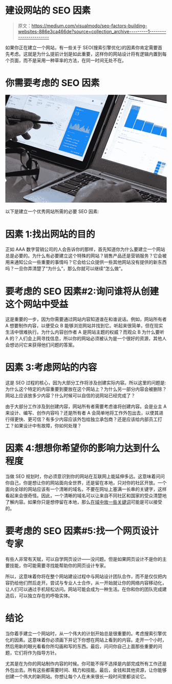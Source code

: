 # 建设网站的 SEO 因素

> 原文：<https://medium.com/visualmodo/seo-factors-building-websites-886e3ca466de?source=collection_archive---------1----------------------->

如果你正在建立一个网站，有一些关于 SEO(搜索引擎优化)的因素你肯定需要首先考虑。这就是为什么提前计划是如此重要，这样你的网站设计将有逻辑内置到每个页面，而不是采用一种草率的方法，在同一时间无处不在。

# 你需要考虑的 SEO 因素

![](img/9d45244373dbc1473e375f5848aa9cfc.png)

以下是建立一个优秀网站所需的必要 SEO 因素:

# 因素 1:找出网站的目的

正如 AAA 数字营销公司的人会告诉你的那样，首先知道你为什么要建立一个网站总是必要的。为什么有必要建立这个特殊的网站？销售产品还是营销服务？它会被用来通知公众一些重要的事情吗？它会给公众提供一些其他网站没有提供的新东西吗？一旦你弄清楚了“为什么”，那么你就可以继续“怎么做”。

# 要考虑的 SEO 因素#2:询问谁将从创建这个网站中受益

这是重要的一步，因为你需要通过网站内容知道谁在和谁说话。例如，网站所有者 A 想要制作内容，以便受众 B 能够浏览网站并找到它。听起来很简单，但在现实生活中很难执行。为什么内容创作者 A 是网站主题的权威？而观众 B 为什么要听 A 的？人们会上网寻找信息，所以你的网站必须被认为是一个很好的资源，其他人会想访问它来获得他们问题的答案。

# 因素 3:考虑网站的内容

这是 SEO 过程的核心，因为大部分工作将涉及创建实际内容。所以这里的问题是:为什么这个特定的内容重要到要放在这个网站上？为什么另一部分内容会被删除？网站上应该放多少内容？什么时候可以自信的说网站已经完成了？

由于大部分工作涉及到创建内容，网站所有者需要考虑谁将创建内容。会是业主 A 来设计、编写、创作内容吗？还是所有者 A 会简单地将工作外包出去，以使其进行得更快、更可信？有多少内容应该外包给独立承包商？还是应该给内部员工打工？如果设计中有故障，你如何处理？

# 因素 4:想想你希望你的影响力达到什么程度

当做 SEO 规划时，你必须意识到你的网站在互联网上能延伸多远。这意味着问问你自己，你是想让你的网站面向全世界，还是留在本地，只对你的社区开放。一个面向全球的网站应该有一个清晰的域名，不要在网址上塞满一长串的关键字，这样看起来会很奇怪。因此，一个清晰的域名可以让来自不同社区和国家的受众清楚地了解内容。如果你只是想停留在本地，那么[在域中放一些关键词](https://visualmodo.com/how-to-add-tags-in-wordpress-blog-posts/)可能是可以接受的。

# 要考虑的 SEO 因素#5:找一个网页设计专家

有些人非常有天赋，可以自学网页设计——没问题。但是如果网页设计不是你的主要技能，你可能需要寻找能帮助你的网页设计专家。

所以，这意味着你将在整个网站建设过程中与网站设计团队合作，而不是仅仅把内容扔给他们然后走开。尝试与专业人士合作，从一开始就让你的网络内容移动化，让人们可以通过手机轻松访问。网站可能会成为一种生活。在你和你的团队完成建造后，可以独立存在的呼吸实体。

# 结论

当你着手建立一个网站时，从一个伟大的计划开始总是很重要的。考虑搜索引擎优化的因素。这意味着你必须画下并记下你想在网站上看到的内容。走开一个小时，然后用新的眼光看看你所勾画和写的东西。最后，问问你自己上面那些重要的问题，它们将作为指导方针。

尤其是在为你的网站制作内容的时候。你可能不得不选择是内部完成所有工作还是外包出去。所有这些都需要时间、精力和技能。最后，金钱和其他资源，让你能够创建一个伟大的新网站。你想让每个人在未来很长一段时间里都谈论它。